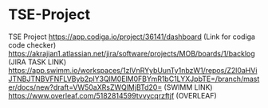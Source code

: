 # TSE-Project
TSE Project
https://app.codiga.io/project/36141/dashboard              (Link for codiga code checker)
https://akrajian1.atlassian.net/jira/software/projects/MOB/boards/1/backlog  (JIRA TASK LINK)
https://app.swimm.io/workspaces/1zlVnRYybUunTy1nbzW1/repos/Z2l0aHViJTNBJTNBVFNFLVByb2plY3QlM0ElM0FBYmR1bC1LYXJpbTE=/branch/master/docs/new?draft=VW50aXRsZWQlMjBTd20= (SWIMM LINK)
https://www.overleaf.com/5182814599tvvycqrzftjf (OVERLEAF)
